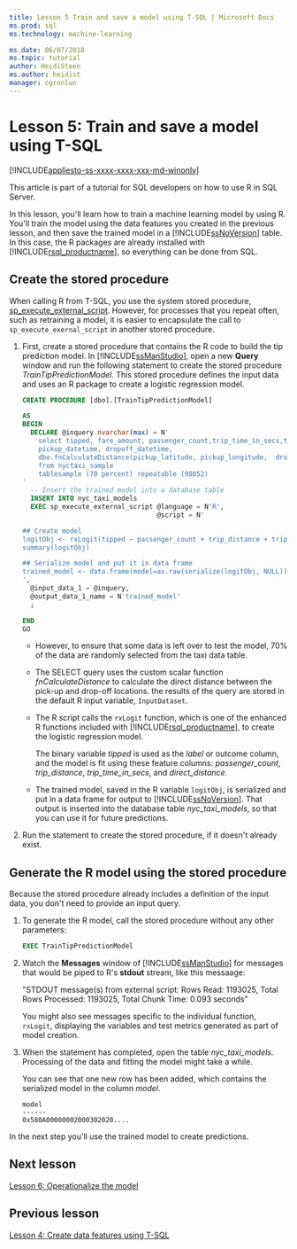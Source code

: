 ```yaml
---
title: Lesson 5 Train and save a model using T-SQL | Microsoft Docs
ms.prod: sql
ms.technology: machine-learning

ms.date: 06/07/2018  
ms.topic: tutorial
author: HeidiSteen
ms.author: heidist
manager: cgronlun
---
```

# Lesson 5: Train and save a model using T-SQL
[!INCLUDE[appliesto-ss-xxxx-xxxx-xxx-md-winonly](../../includes/appliesto-ss-xxxx-xxxx-xxx-md-winonly.md)]

This article is part of a tutorial for SQL developers on how to use R in SQL Server.

In this lesson, you'll learn how to train a machine learning model by using R. You'll train the model using the data features you created in the previous lesson, and then save the trained model in a [!INCLUDE[ssNoVersion](../../includes/ssnoversion-md.md)] table. In this case, the R packages are already installed with [!INCLUDE[rsql_productname](../../includes/rsql-productname-md.md)], so everything can be done from SQL.

## Create the stored procedure

When calling R from T-SQL, you use the system stored procedure, [sp_execute_external_script](../../relational-databases/system-stored-procedures/sp-execute-external-script-transact-sql.md). However, for processes that you repeat often, such as retraining a model, it is easier to encapsulate the call to  `sp_execute_exernal_script` in another stored procedure.

1.  First, create a stored procedure that contains the R code to build the tip prediction model. In [!INCLUDE[ssManStudio](../../includes/ssmanstudio-md.md)], open a new **Query** window and run the following statement to create the stored procedure _TrainTipPredictionModel_. This stored procedure defines the input data and uses an R package to create a logistic regression model.

    ```SQL
    CREATE PROCEDURE [dbo].[TrainTipPredictionModel]
    
    AS
    BEGIN
      DECLARE @inquery nvarchar(max) = N'
        select tipped, fare_amount, passenger_count,trip_time_in_secs,trip_distance,
        pickup_datetime, dropoff_datetime,
        dbo.fnCalculateDistance(pickup_latitude, pickup_longitude,  dropoff_latitude, dropoff_longitude) as direct_distance
        from nyctaxi_sample
        tablesample (70 percent) repeatable (98052)
    '
      -- Insert the trained model into a database table
      INSERT INTO nyc_taxi_models
      EXEC sp_execute_external_script @language = N'R',
                                      @script = N'
    
    ## Create model
    logitObj <- rxLogit(tipped ~ passenger_count + trip_distance + trip_time_in_secs + direct_distance, data = InputDataSet)
    summary(logitObj)
    
    ## Serialize model and put it in data frame
    trained_model <- data.frame(model=as.raw(serialize(logitObj, NULL)));
    ',
      @input_data_1 = @inquery,
      @output_data_1_name = N'trained_model'
      ;
    
    END
    GO
    ```

    - However, to ensure that some data is left over to test the model, 70% of the data are randomly selected from the taxi data table.
    
    - The SELECT query uses the custom scalar function _fnCalculateDistance_ to calculate the direct distance between the pick-up and drop-off locations.  the results of the query are stored in the default R input variable, `InputDataset`.
  
    - The R script calls the `rxLogit` function, which is one of the enhanced R functions included with [!INCLUDE[rsql_productname](../../includes/rsql-productname-md.md)], to create the logistic regression model.
  
        The binary variable _tipped_ is used as the *label* or outcome column,  and the model is fit using these feature columns:  _passenger_count_, _trip_distance_, _trip_time_in_secs_, and _direct_distance_.
  
    -   The trained model, saved in the R variable `logitObj`, is serialized and put in a data frame for output to [!INCLUDE[ssNoVersion](../../includes/ssnoversion-md.md)]. That output is inserted into the database table _nyc_taxi_models_, so that you can use it for future predictions.
  
2.  Run the statement to create the stored procedure, if it doesn't already exist.

## Generate the R model using the stored procedure

Because the stored procedure already includes a definition of the input data, you don't need to provide an input query.

1. To generate the R model, call the stored procedure without any other parameters:

    ```SQL
    EXEC TrainTipPredictionModel
    ```

2. Watch the **Messages** window of [!INCLUDE[ssManStudio](../../includes/ssmanstudio-md.md)] for messages that would be piped to R's **stdout** stream, like this messaage: 

    "STDOUT message(s) from external script: Rows Read: 1193025, Total Rows Processed: 1193025, Total Chunk Time: 0.093 seconds"

    You might also see messages specific to the individual function, `rxLogit`, displaying the variables and test metrics generated as part of model creation.

3.  When the statement has completed, open the table *nyc_taxi_models*. Processing of the data and fitting the model might take a while.

    You can see that one new row has been added, which contains the serialized model in the column _model_.

    ```
    model
    ------
    0x580A00000002000302020....
    ```

In the next step you'll use the trained model to create predictions.

## Next lesson

[Lesson 6: Operationalize the model](../tutorials/sqldev-operationalize-the-model.md)

## Previous lesson

[Lesson 4: Create data features using T-SQL](..//tutorials/sqldev-create-data-features-using-t-sql.md)

